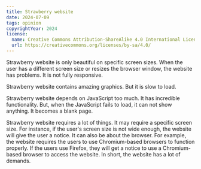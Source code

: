 ```yaml
---
title: Strawberry website
date: 2024-07-09
tags: opinion
copyrightYear: 2024
license:
  name: Creative Commons Attribution-ShareAlike 4.0 International License
  url: https://creativecommons.org/licenses/by-sa/4.0/
---
```


Strawberry website is only beautiful on specific screen sizes. When the user has a different screen size or resizes the browser window, the website has problems. It is not fully responsive.

Strawberry website contains amazing graphics. But it is slow to load.

Strawberry website depends on JavaScript too much. It has incredible functionality. But, when the JavaScript fails to load, it can not show anything. It becomes a blank page.

Strawberry website requires a lot of things. It may require a specific screen size. For instance, if the user's screen size is not wide enough, the website will give the user a notice. It can also be about the browser. For example, the website requires the users to use Chromium-based browsers to function properly. If the users use Firefox, they will get a notice to use a Chromium-based browser to access the website. In short, the website has a lot of demands.
